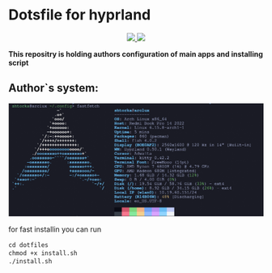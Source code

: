 # Dotsfile for hyprland

<p align="center">
  <a href="https://github.com/Shturmill/Traffic-Relay/stargazers">
    <img src="https://img.shields.io/github/stars/Shturmill/Traffic-Relay?style=for-the-badge&color=blue">
  </a>
  <a href="https://github.com/Shturmill/Traffic-Relay/commits/main">
    <img src="https://img.shields.io/github/last-commit/Shturmill/Traffic-Relay?style=for-the-badge&color=blue">
  </a>
</p>

**This repositry is holding authors configuration of main apps and installing script**

## Author`s system:

![imag](data/image.png)

for fast installin you can run

```
cd dotfiles
chmod +x install.sh
./install.sh
```